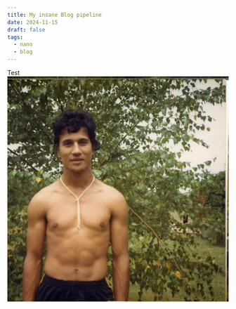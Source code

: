 ```yaml
---
title: My insane Blog pipeline
date: 2024-11-15
draft: false
tags:
  - nano
  - blog
---
```



Test![Image Description](/images/EBAEFEC5-3A27-4EDB-85CA-130A74176EAF_1_105_c.jpeg)